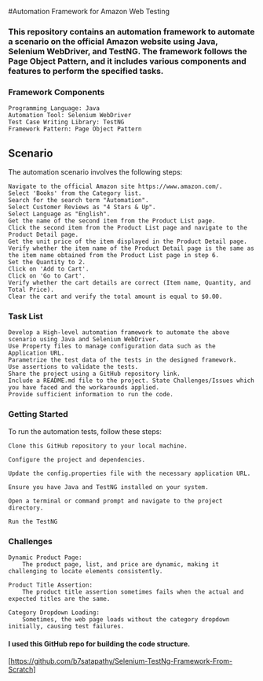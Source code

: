 
#Automation Framework for Amazon Web Testing

### This repository contains an automation framework to automate a scenario on the official Amazon website using Java, Selenium WebDriver, and TestNG. The framework follows the Page Object Pattern, and it includes various components and features to perform the specified tasks.

### Framework Components
    Programming Language: Java
    Automation Tool: Selenium WebDriver
    Test Case Writing Library: TestNG
    Framework Pattern: Page Object Pattern

## Scenario

The automation scenario involves the following steps:

    Navigate to the official Amazon site https://www.amazon.com/.
    Select 'Books' from the Category list.
    Search for the search term "Automation".
    Select Customer Reviews as "4 Stars & Up".
    Select Language as "English".
    Get the name of the second item from the Product List page.
    Click the second item from the Product List page and navigate to the Product Detail page.
    Get the unit price of the item displayed in the Product Detail page.
    Verify whether the item name of the Product Detail page is the same as the item name obtained from the Product List page in step 6.
    Set the Quantity to 2.
    Click on 'Add to Cart'.
    Click on 'Go to Cart'.
    Verify whether the cart details are correct (Item name, Quantity, and Total Price).
    Clear the cart and verify the total amount is equal to $0.00.

### Task List
    Develop a High-level automation framework to automate the above scenario using Java and Selenium WebDriver.
    Use Property files to manage configuration data such as the Application URL.
    Parametrize the test data of the tests in the designed framework.
    Use assertions to validate the tests.
    Share the project using a GitHub repository link.
    Include a README.md file to the project. State Challenges/Issues which you have faced and the workarounds applied.
    Provide sufficient information to run the code.

### Getting Started
To run the automation tests, follow these steps:

    Clone this GitHub repository to your local machine.

    Configure the project and dependencies.

    Update the config.properties file with the necessary application URL.

    Ensure you have Java and TestNG installed on your system.

    Open a terminal or command prompt and navigate to the project directory.

    Run the TestNG

### Challenges
    Dynamic Product Page:
        The product page, list, and price are dynamic, making it challenging to locate elements consistently.

    Product Title Assertion:
        The product title assertion sometimes fails when the actual and expected titles are the same.

    Category Dropdown Loading:
        Sometimes, the web page loads without the category dropdown initially, causing test failures.

#### I used this GitHub repo for building the code structure.
[https://github.com/b7satapathy/Selenium-TestNg-Framework-From-Scratch]
